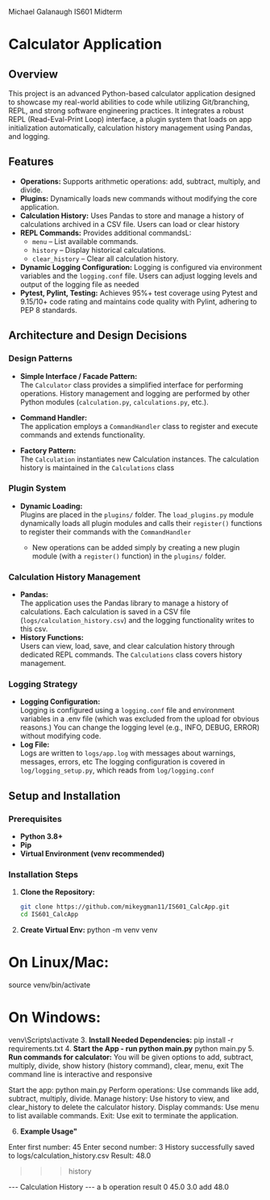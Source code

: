 Michael Galanaugh
IS601 Midterm

# Calculator Application

## Overview
This project is an advanced Python-based calculator application designed to showcase my real-world abilities to code while utilizing Git/branching, REPL, and strong software engineering practices.  It integrates a robust REPL (Read-Eval-Print Loop) interface, a plugin system that loads on app initialization automatically, calculation history management using Pandas, and logging.

## Features
- **Operations:** Supports arithmetic operations: add, subtract, multiply, and divide.
- **Plugins:** Dynamically loads new commands without modifying the core application.
- **Calculation History:** Uses Pandas to store and manage a history of calculations archived in a CSV file. Users can load or clear history
- **REPL Commands:** Provides additional commandsL:
  - `menu` – List available commands.
  - `history` – Display historical calculations.
  - `clear_history` – Clear all calculation history.
- **Dynamic Logging Configuration:** Logging is configured via environment variables and the `logging.conf` file. Users can adjust logging levels and output of the logging file as needed
- **Pytest, Pylint, Testing:** Achieves 95%+ test coverage using Pytest and 9.15/10+ code rating and maintains code quality with Pylint, adhering to PEP 8 standards.

## Architecture and Design Decisions

### Design Patterns
- **Simple Interface / Facade Pattern:**  
  The `Calculator` class provides a simplified interface for performing operations. History management and logging are performed by other Python modules (`calculation.py`, `calculations.py`, etc.).
  
- **Command Handler:**  
  The application employs a `CommandHandler` class to register and execute commands and extends functionality.
  
- **Factory Pattern:**  
  The `Calculation` instantiates new Calculation instances.
  The calculation history is maintained in the `Calculations` class

### Plugin System
- **Dynamic Loading:**  
  Plugins are placed in the `plugins/` folder. The `load_plugins.py` module dynamically loads all plugin modules and calls their `register()` functions to register their commands with the `CommandHandler`

  - New operations can be added simply by creating a new plugin module (with a `register()` function) in the `plugins/` folder.

### Calculation History Management
- **Pandas:**  
  The application uses the Pandas library to manage a history of calculations. Each calculation is saved in a CSV file (`logs/calculation_history.csv`) and the logging functionality writes to this csv.  
- **History Functions:**  
  Users can view, load, save, and clear calculation history through dedicated REPL commands. The `Calculations` class covers history management.

### Logging Strategy
- **Logging Configuration:**  
  Logging is configured using a `logging.conf` file and environment variables in a .env file (which was excluded from the upload for obvious reasons.) You can change the logging level (e.g., INFO, DEBUG, ERROR) without modifying code.
- **Log File:**  
  Logs are written to `logs/app.log` with messages about warnings, messages, errors, etc
  The logging configuration is covered in `log/logging_setup.py`, which reads from `log/logging.conf`

## Setup and Installation

### Prerequisites
- **Python 3.8+**  
- **Pip**  
- **Virtual Environment (venv recommended)**

### Installation Steps
1. **Clone the Repository:**
   ```bash
   git clone https://github.com/mikeygman11/IS601_CalcApp.git
   cd IS601_CalcApp
2. **Create Virtual Env:**
python -m venv venv
# On Linux/Mac:
source venv/bin/activate
# On Windows:
venv\Scripts\activate
3. **Install Needed Dependencies:**
pip install -r requirements.txt
4. **Start the App - run python main.py**
python main.py
5. **Run commands for calculator:**
You will be given options to add, subtract, multiply, divide, show history (history command), clear, menu, exit
The command line is interactive and responsive

Start the app: python main.py
Perform operations: Use commands like add, subtract, multiply, divide.
Manage history: Use history to view, and clear_history to delete the calculator history.
Display commands: Use menu to list available commands.
Exit: Use exit to terminate the application.

6. **Example Usage"**

Enter first number: 45
Enter second number: 3
History successfully saved to logs/calculation_history.csv
Result: 48.0

>>> history

--- Calculation History ---
      a    b operation  result
0  45.0  3.0       add    48.0